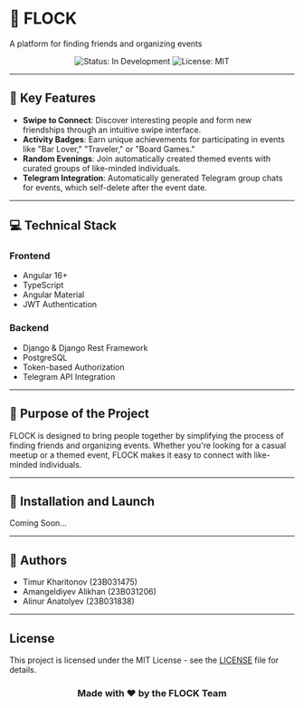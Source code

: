 # 🌌 **FLOCK**  
A platform for finding friends and organizing events  

<div align="center">
  <img src="https://img.shields.io/badge/Status-In%20Development-blue" alt="Status: In Development">
  <img src="https://img.shields.io/badge/License-MIT-blue" alt="License: MIT">
</div>

---

## 🚀 **Key Features**  
- **Swipe to Connect**: Discover interesting people and form new friendships through an intuitive swipe interface.  
- **Activity Badges**: Earn unique achievements for participating in events like "Bar Lover," "Traveler," or "Board Games."  
- **Random Evenings**: Join automatically created themed events with curated groups of like-minded individuals.  
- **Telegram Integration**: Automatically generated Telegram group chats for events, which self-delete after the event date.  

---

## 💻 **Technical Stack**  

### **Frontend**  
- Angular 16+  
- TypeScript  
- Angular Material  
- JWT Authentication  

### **Backend**  
- Django & Django Rest Framework  
- PostgreSQL  
- Token-based Authorization  
- Telegram API Integration  

---

## 🎯 **Purpose of the Project**  
FLOCK is designed to bring people together by simplifying the process of finding friends and organizing events. Whether you're looking for a casual meetup or a themed event, FLOCK makes it easy to connect with like-minded individuals.  

---

## 🔧 **Installation and Launch**  
Coming Soon...  

---

## 👥 **Authors**  
- Timur Kharitonov (23B031475)  
- Amangeldiyev Alikhan (23B031206)  
- Alinur Anatolyev (23B031838)  

---

## License

This project is licensed under the MIT License - see the [LICENSE](LICENSE) file for details.

<div align="center">
  <h3>Made with ❤️ by the FLOCK Team</h3>
</div>